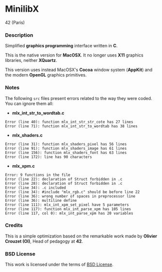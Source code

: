 # **MinilibX**

42 (Paris)

### **Description**

Simplified **graphics programming** interface written in **C**.

This is the native version for **MacOSX**. It no longer uses **X11**
graphics libraries, neither **XQuartz**.

This version uses instead MacOSX's **Cocoa** window system (**AppKit**) and the modern **OpenGL** graphics primitives.

### **Notes**

The following `src` files present errors related to the way they were coded. You can ignore them all:

+ **mlx_int_str_to_wordtab.c**

```text
Error (line 40): function mlx_int_str_str_cote has 27 lines
Error (line 71): function mlx_int_str_to_wordtab has 38 lines
```

+ **mlx_shaders.c**

```text
Error (line 31): function mlx_shaders_pixel has 56 lines
Error (line 91): function mlx_shaders_image has 61 lines
Error (line 156): function mlx_shaders_font has 63 lines
Error (line 172): line has 90 characters
```

+ **mlx_xpm.c**

```text
Error: 9 functions in the file
Error (line 22): declaration of Struct forbidden in .c
Error (line 28): declaration of Struct forbidden in .c
Error (line 34): .c included
Error (line 34): #include "mlx_rgb.c" should be before line 22
Error (line 36): wrong number of spaces in preprocessor line
Error (line 36): multiline define
Error (line 111): mlx_int_xpm_set_pixel have 5 parameters
Error (line 117): function mlx_int_parse_xpm has 105 lines
Error (line 117, col 0): mlx_int_parse_xpm has 20 variables
```

### **Credits**

This is a simple optimization based on the remarkable work made
by **Olivier Crouzet (Ol)**, Head of pedagogy at **42**.

### **BSD License**

This work is licensed under the terms of
[BSD License](https://opensource.org/licenses/BSD-2-Clause).
